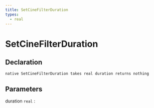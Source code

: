 ```yaml
---
title: SetCineFilterDuration
types:
  - real
---
```


# SetCineFilterDuration

## Declaration

```jass
native SetCineFilterDuration takes real duration returns nothing
```

## Parameters
duration `real`
: 
